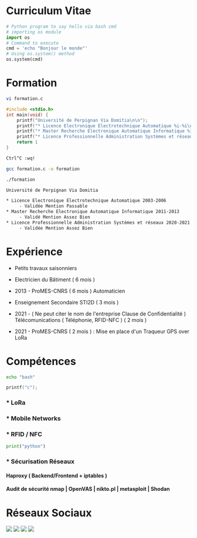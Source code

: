 # Curriculum Vitae
```python
# Python program to say hello via bash cmd 
# importing os module 
import os 
# Command to execute
cmd = 'echo "Bonjour le monde"'
# Using os.system() method
os.system(cmd)
```

# Formation

```bash
vi formation.c
```
```c
#include <stdio.h>
int main(void) {
    printf("Université de Perpignan Via Domitia\n\n");
    printf("* Licence Electronique Electrotechnique Automatique %i-%i\n     - Validée Mention Passable\n",2003,2006);
    printf("* Master Recherche Electronique Automatique Informatique %i-%i\n     - Validé Mention Assez Bien\n",2011,2013);
    printf("* Licence Professionnelle Administration Systèmes et réseaux %i-%i\n     - Validée Mention Assez Bien\n",2020,2021);
    return 1
}
```
```bash
Ctrl^C :wq!

gcc formation.c -o formation

./formation

Université de Perpignan Via Domitia

* Licence Electronique Electrotechnique Automatique 2003-2006
     - Validée Mention Passable
* Master Recherche Electronique Automatique Informatique 2011-2013
     - Validé Mention Assez Bien
* Licence Professionnelle Administration Systèmes et réseaux 2020-2021
     - Validée Mention Assez Bien
```

# Expérience

- Petits travaux saisonniers

- Electricien du Bâtiment ( 6 mois )
  
- 2013 - ProMES-CNRS ( 6 mois ) Automaticien

- Enseignement Secondaire STI2D ( 3 mois )

- 2021 - ( Ne peut citer le nom de l'entreprise Clause de Confidentialité ) Télécomunications ( Téléphonie, RFID-NFC ) ( 2 mois )

- 2021 - ProMES-CNRS ( 2 mois ) : Mise en place d'un Traqueur GPS over LoRa

# Compétences

```bash
echo "bash"
```
```c
printf("c");
```
### * LoRa
### * Mobile Networks
### * RFID / NFC
```python
print("python")
```
### * Sécurisation Réseaux
#### Haproxy ( Backend/Frontend + iptables )
#### Audit de sécurité nmap | OpenVAS | nikto.pl | metasploit | Shodan


# Réseaux Sociaux
[<img src="https://img.shields.io/badge/LinkedIn-0077B5?style=for-the-badge&logo=linkedin&logoColor=white" />](https://linkedin.com/in/bastienbaranoff)
[<img src="https://img.shields.io/badge/YouTube-FF0000?style=for-the-badge&logo=youtube&logoColor=white" />](https://youtube.com/bastienbaranoff)
[<img src="https://img.shields.io/badge/GitHub-100000?style=for-the-badge&logo=github&logoColor=white" />](https://github.com/bbaranoff)
[<img src="https://img.shields.io/badge/Discord-7289DA?style=for-the-badge&logo=discord&logoColor=white" />](https://discord.gg/wmd5EFqzjt)